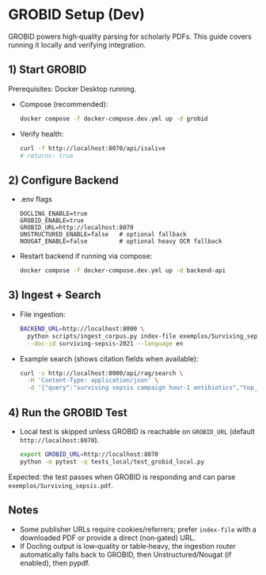 # GROBID Setup (Dev)

GROBID powers high‑quality parsing for scholarly PDFs. This guide covers running it locally and verifying integration.

## 1) Start GROBID

Prerequisites: Docker Desktop running.

- Compose (recommended):
  
  ```bash
  docker compose -f docker-compose.dev.yml up -d grobid
  ```

- Verify health:
  
  ```bash
  curl -f http://localhost:8070/api/isalive
  # returns: true
  ```

## 2) Configure Backend

- .env flags
  
  ```env
  DOCLING_ENABLE=true
  GROBID_ENABLE=true
  GROBID_URL=http://localhost:8070
  UNSTRUCTURED_ENABLE=false   # optional fallback
  NOUGAT_ENABLE=false         # optional heavy OCR fallback
  ```

- Restart backend if running via compose:
  
  ```bash
  docker compose -f docker-compose.dev.yml up -d backend-api
  ```

## 3) Ingest + Search

- File ingestion:
  
  ```bash
  BACKEND_URL=http://localhost:8000 \
    python scripts/ingest_corpus.py index-file exemplos/Surviving_sepsis.pdf \
    --doc-id surviving-sepsis-2021 --language en
  ```

- Example search (shows citation fields when available):
  
  ```bash
  curl -s http://localhost:8000/api/rag/search \
    -H 'Content-Type: application/json' \
    -d '{"query":"surviving sepsis campaign hour-1 antibiotics","top_k":10,"alpha":0.5}' | jq
  ```

## 4) Run the GROBID Test

- Local test is skipped unless GROBID is reachable on `GROBID_URL` (default `http://localhost:8070`).
  
  ```bash
  export GROBID_URL=http://localhost:8070
  python -m pytest -q tests_local/test_grobid_local.py
  ```

Expected: the test passes when GROBID is responding and can parse `exemplos/Surviving_sepsis.pdf`.

## Notes

- Some publisher URLs require cookies/referrers; prefer `index-file` with a downloaded PDF or provide a direct (non‑gated) URL.
- If Docling output is low‑quality or table‑heavy, the ingestion router automatically falls back to GROBID, then Unstructured/Nougat (if enabled), then pypdf.
